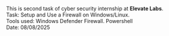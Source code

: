 This is second task of cyber security internship at <b>Elevate Labs</b>.<br>
Task: Setup and Use a Firewall on Windows/Linux.<br>
Tools used: Windows Defender Firewall. Powershell<br>
Date: 08/08/2025
